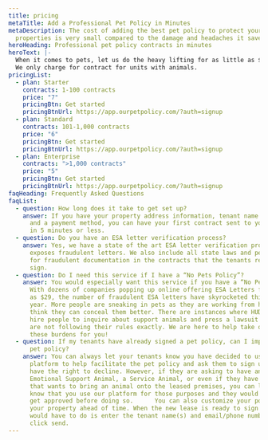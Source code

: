 ```yaml
---
title: pricing
metaTitle: Add a Professional Pet Policy in Minutes
metaDescription: The cost of adding the best pet policy to protect your
  properties is very small compared to the damage and headaches it saves.
heroHeading: Professional pet policy contracts in minutes
heroText: |-
  When it comes to pets, let us do the heavy lifting for as little as $5/month.
  We only charge for contract for units with animals.
pricingList:
  - plan: Starter
    contracts: 1-100 contracts
    price: "7"
    pricingBtn: Get started
    pricingBtnUrl: https://app.ourpetpolicy.com/?auth=signup
  - plan: Standard
    contracts: 101-1,000 contracts
    price: "6"
    pricingBtn: Get started
    pricingBtnUrl: https://app.ourpetpolicy.com/?auth=signup
  - plan: Enterprise
    contracts: ">1,000 contracts"
    price: "5"
    pricingBtn: Get started
    pricingBtnUrl: https://app.ourpetpolicy.com/?auth=signup
faqHeading: Frequently Asked Questions
faqList:
  - question: How long does it take to get set up?
    answer: If you have your property address information, tenant name and email,
      and a payment method, you can have your first contract sent to your tenant
      in 5 minutes or less.
  - question: Do you have an ESA letter verification process?
    answer: Yes, we have a state of the art ESA letter verification process that
      exposes fraudulent letters. We also include all state laws and penalties
      for fraudulent documentation in the contracts that the tenants read and
      sign.
  - question: Do I need this service if I have a “No Pets Policy”?
    answer: You would especially want this service if you have a “No Pets Policy”.
      With dozens of companies popping up online offering ESA Letters for as low
      as $29, the number of fraudulent ESA letters have skyrocketed this past
      year. More people are sneaking in pets as they are working from home and
      think they can conceal them better. There are instances where HUD will
      hire people to inquire about support animals and press a lawsuit if you
      are not following their rules exactly. We are here to help take on all of
      these burdens for you!
  - question: If my tenants have already signed a pet policy, can I implement this
      pet policy?
    answer: You can always let your tenants know you have decided to use our
      platform to help facilitate the pet policy and ask them to sign up. They
      have the right to decline. However, if they are asking to have an
      Emotional Support Animal, a Service Animal, or even if they have a visitor
      that wants to bring an animal onto the leased premises, you can let them
      know that you use our platform for those purposes and they would need to
      get approved before doing so.      You can also customize your policy for
      your property ahead of time. When the new lease is ready to sign all you
      would have to do is enter the tenant name(s) and email/phone number and
      click send.
---
```


